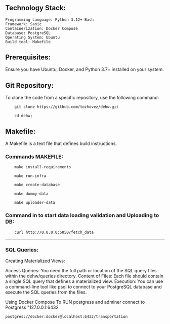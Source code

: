 #

## Technology Stack:
    Programming Language: Python 3.12+ Bash
    Framework: Sanic
    Containerization: Docker Compose
    Database: PostgreSQL
    Operating System: Ubuntu
    Build tool: Makefile

## Prerequisites:
Ensure you have Ubuntu, Docker, and Python 3.7+ installed on your system.

## Git Repository:
To clone the code from a specific repository, use the following command:

        git clone https://github.com/tozhovez/dehw.git

        cd dehw;

## Makefile:

A Makefile is a text file that defines build instructions.

### Commands MAKEFILE:

        make install-requirements

        make run-infra

        make create-database

        make dummy-data

        make uploader-data

### Command in to start data loading validation and Uploading to DB:

        curl http://0.0.0.0:5050/fetch_data

---------------------------------------------------------------------------
### SQL Queries:

  Creating Materialized Views:

  Access Queries: You need the full path or location of the SQL query files within the dehw/queries directory.
  Content of Files: Each file should contain a single SQL query that defines a materialized view.
  Execution: You can use a command-line tool like psql to connect to your PostgreSQL database and execute the SQL queries from the files.


Using Docker Compose To RUN postgress and adminer
        connect to Postgress  "127.0.0.1:6432
        
    postgres://docker:docker@localhost:6432/transportation







